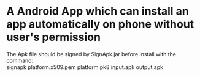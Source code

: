 A Android App which can install an app automatically on phone without user's permission
===
The Apk file should be signed by SignApk.jar before install with the command:<br>
signapk  platform.x509.pem platform.pk8 input.apk output.apk
